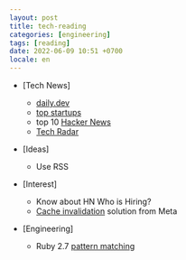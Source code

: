 ```yaml
---
layout: post
title: tech-reading
categories: [engineering]
tags: [reading]
date: 2022-06-09 10:51 +0700
locale: en
---
```

- [Tech News]
  + [daily.dev](https://app.daily.dev/)
  + [top startups](https://topstartups.io/)
  + top 10 [Hacker News](https://news.ycombinator.com/)
  + [Tech Radar](https://www.thoughtworks.com/radar)

- [Ideas]
  + Use RSS

- [Interest]
  + Know about HN Who is Hiring?
  + [Cache invalidation](https://engineering.fb.com/2022/06/08/core-data/cache-invalidation/) solution from Meta

- [Engineering]
  + Ruby 2.7 [pattern matching](https://blog.saeloun.com/2022/06/08/rails-pattern-matching-support-for-activemodel.html)
